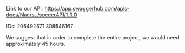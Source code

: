 Link to our API:
https://app.swaggerhub.com/apis-docs/Naorsu/soccerAPI/1.0.0

IDs:
205492671
308546167

We suggest that in order to complete the entire project, we would need approximately  45 hours.
